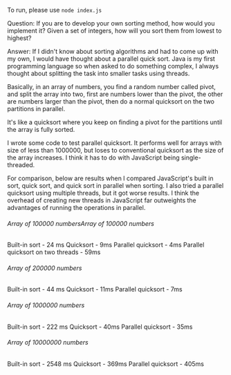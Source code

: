 To run, please use `node index.js`


Question:
If you are to develop your own sorting method, how would you implement it? Given a set of integers, how will you sort them from lowest to highest?

Answer:
If I didn't know about sorting algorithms and had to come up with my own, I would have thought about a parallel quick sort. Java is my first programming  language so when asked to do something complex, I always thought about  splitting the task into smaller tasks using threads. 

Basically, in an array of numbers, you find a random number called pivot,  and split the array into two, first are numbers lower than the pivot, the other are numbers larger than the pivot, then do a normal quicksort on the two partitions in parallel. 

It's like a quicksort where you keep on finding a pivot for the partitions until the array is fully sorted.

I wrote some code to test parallel quicksort. It performs well for arrays with size of less than 1000000, but loses to conventional quicksort as the size of the array increases. I think it has to do with JavaScript being single-threaded.  

For comparison, below are results when I compared JavaScript's built in sort,
quick sort, and quick sort in parallel when sorting. I also tried a parallel
quicksort using multiple threads, but it got worse results. I think the overhead
of creating new threads in JavaScript far outweights the advantages of running
the operations in parallel.

###### Array of 100000 numbersArray of 100000 numbers

Built-in sort - 24 ms 
Quicksort - 9ms
Parallel quicksort - 4ms
Parallel quicksort on two threads - 59ms

###### Array of 200000 numbers

Built-in sort - 44 ms 
Quicksort - 11ms
Parallel quicksort - 7ms

###### Array of 1000000 numbers

Built-in sort - 222 ms 
Quicksort - 40ms
Parallel quicksort - 35ms

###### Array of 10000000 numbers

Built-in sort - 2548 ms 
Quicksort - 369ms
Parallel quicksort - 405ms